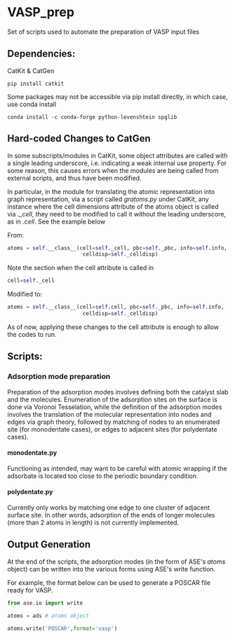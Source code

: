# VASP_prep
Set of scripts used to automate the preparation of VASP input files

## Dependencies: 

CatKit & CatGen
```
pip install catkit
```

Some packages may not be accessible via pip install directly, in which case, use conda install
```
conda install -c conda-forge python-levenshtein spglib
```

## Hard-coded Changes to CatGen
In some subscripts/modules in CatKit, some object attributes are called with a single leading underscore, i.e. indicating a weak internal use property. For some reason, this causes errors when the modules are being called from external scripts, and thus have been modified.

In particular, in the module for translating the atomic representation into graph representation, via a script called *gratoms.py* under CatKit, any instance where the cell dimensions attribute of the atoms object is called via *._cell*, they need to be modified to call it without the leading underscore, as in *.cell*. See the example below

From:

```python
atoms = self.__class__(cell=self._cell, pbc=self._pbc, info=self.info,
                        celldisp=self._celldisp)
```
Note the section when the cell attribute is called in
```python
cell=self._cell
```

Modified to:
```python
atoms = self.__class__(cell=self.cell, pbc=self._pbc, info=self.info,
                        celldisp=self._celldisp)
```
As of now, applying these changes to the cell attribute is enough to allow the codes to run.

## Scripts:
### Adsorption mode preparation
Preparation of the adsorption modes involves defining both the catalyst slab and the molecules.
Enumeration of the adsorption sites on the surface is done via Voronoi Tesselation, while the definition of the 
adsorption modes involves the translation of the molecular representation into nodes and edges via graph theory,
followed by matching of nodes to an enumerated site (for monodentate cases), or edges to adjacent sites (for polydentate cases).

#### monodentate.py
Functioning as intended, may want to be careful with atomic wrapping if the adsorbate is located too close to the periodic
boundary condition.

#### polydentate.py
Currently only works by matching one edge to one cluster of adjacent surface site. In other words, adsorption of the ends of longer molecules
(more than 2 atoms in length) is not currently implemented.

## Output Generation
At the end of the scripts, the adsorption modes (in the form of ASE's *atoms* object) can be written into the various forms using ASE's write function.

For example, the format below can be used to generate a POSCAR file ready for VASP.

```python
from ase.io import write

atoms = ads # atoms object

atoms.write('POSCAR',format='vasp')
```

